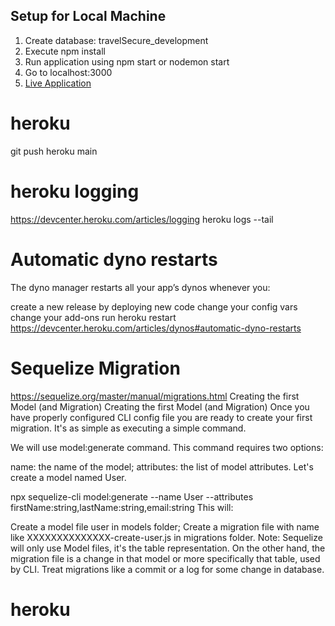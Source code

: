 ## Setup for Local Machine
1. Create database: travelSecure_development
2. Execute npm install
3. Run application using npm start or nodemon start
4. Go to localhost:3000
5. [Live Application](https://safe-wildwood-89882.herokuapp.com/)


# heroku 
git push heroku main

# heroku logging
https://devcenter.heroku.com/articles/logging
heroku logs --tail

# Automatic dyno restarts
The dyno manager restarts all your app’s dynos whenever you:

create a new release by deploying new code
change your config vars
change your add-ons
run heroku restart
https://devcenter.heroku.com/articles/dynos#automatic-dyno-restarts

# Sequelize Migration
https://sequelize.org/master/manual/migrations.html
Creating the first Model (and Migration)
Creating the first Model (and Migration)
Once you have properly configured CLI config file you are ready to create your first migration. It's as simple as executing a simple command.

We will use model:generate command. This command requires two options:

name: the name of the model;
attributes: the list of model attributes.
Let's create a model named User.

npx sequelize-cli model:generate --name User --attributes firstName:string,lastName:string,email:string
This will:

Create a model file user in models folder;
Create a migration file with name like XXXXXXXXXXXXXX-create-user.js in migrations folder.
Note: Sequelize will only use Model files, it's the table representation. On the other hand, the migration file is a change in that model or more specifically that table, used by CLI. Treat migrations like a commit or a log for some change in database.

# heroku
